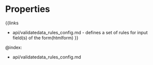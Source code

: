 
Properties
==========

{{links
- api/validatedata_rules_config.md - defines a set of rules for input field(s) of the form(htmlform)
}}

@index:
- api/validatedata_rules_config.md

